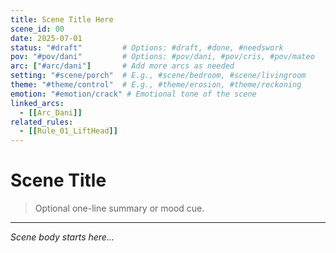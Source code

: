 ```yaml
---
title: Scene Title Here
scene_id: 00
date: 2025-07-01
status: "#draft"         # Options: #draft, #done, #needswork
pov: "#pov/dani"         # Options: #pov/dani, #pov/cris, #pov/mateo
arc: ["#arc/dani"]       # Add more arcs as needed
setting: "#scene/porch"  # E.g., #scene/bedroom, #scene/livingroom
theme: "#theme/control"  # E.g., #theme/erosion, #theme/reckoning
emotion: "#emotion/crack" # Emotional tone of the scene
linked_arcs:
  - [[Arc_Dani]]
related_rules:
  - [[Rule_01_LiftHead]]
---
```


# Scene Title

> Optional one-line summary or mood cue.

---

*Scene body starts here...*
